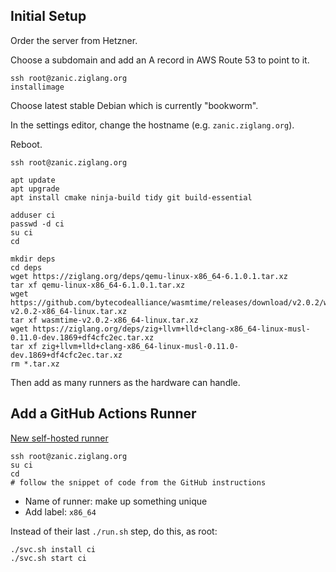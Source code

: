 ## Initial Setup

Order the server from Hetzner.

Choose a subdomain and add an A record in AWS Route 53 to point to it.

```
ssh root@zanic.ziglang.org
installimage
```

Choose latest stable Debian which is currently "bookworm".

In the settings editor, change the hostname (e.g. `zanic.ziglang.org`).

Reboot.

```
ssh root@zanic.ziglang.org

apt update
apt upgrade
apt install cmake ninja-build tidy git build-essential

adduser ci
passwd -d ci
su ci
cd

mkdir deps
cd deps
wget https://ziglang.org/deps/qemu-linux-x86_64-6.1.0.1.tar.xz
tar xf qemu-linux-x86_64-6.1.0.1.tar.xz
wget https://github.com/bytecodealliance/wasmtime/releases/download/v2.0.2/wasmtime-v2.0.2-x86_64-linux.tar.xz
tar xf wasmtime-v2.0.2-x86_64-linux.tar.xz
wget https://ziglang.org/deps/zig+llvm+lld+clang-x86_64-linux-musl-0.11.0-dev.1869+df4cfc2ec.tar.xz
tar xf zig+llvm+lld+clang-x86_64-linux-musl-0.11.0-dev.1869+df4cfc2ec.tar.xz
rm *.tar.xz
```

Then add as many runners as the hardware can handle.

## Add a GitHub Actions Runner

[New self-hosted runner](https://github.com/ziglang/zig/settings/actions/runners/new)

```
ssh root@zanic.ziglang.org
su ci
cd
# follow the snippet of code from the GitHub instructions
```

 * Name of runner: make up something unique
 * Add label: `x86_64`

Instead of their last `./run.sh` step, do this, as root:

```
./svc.sh install ci
./svc.sh start ci
```
